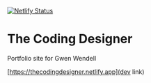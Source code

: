 [![Netlify Status](https://api.netlify.com/api/v1/badges/d2cae880-986e-4637-9f55-fd9278009ece/deploy-status)](https://app.netlify.com/sites/thecodingdesigner/deploys)

# The Coding Designer

Portfolio site for Gwen Wendell

[https://thecodingdesigner.netlify.app](dev link)
